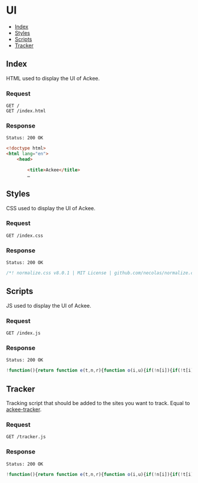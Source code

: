 # UI

- [Index](#index)
- [Styles](#styles)
- [Scripts](#scripts)
- [Tracker](#tracker)

## Index

HTML used to display the UI of Ackee.

### Request

```
GET /
GET /index.html
```

### Response

```
Status: 200 OK
```

```html
<!doctype html>
<html lang="en">
	<head>

		<title>Ackee</title>
		…
```

## Styles

CSS used to display the UI of Ackee.

### Request

```
GET /index.css
```

### Response

```
Status: 200 OK
```

```css
/*! normalize.css v8.0.1 | MIT License | github.com/necolas/normalize.css */html{line-height:1.15;…
```

## Scripts

JS used to display the UI of Ackee.

### Request

```
GET /index.js
```

### Response

```
Status: 200 OK
```

```js
!function(){return function e(t,n,r){function o(i,u){if(!n[i]){if(!t[i]){var l…
```

## Tracker

Tracking script that should be added to the sites you want to track. Equal to [ackee-tracker](https://github.com/electerious/ackee-tracker).

### Request

```
GET /tracker.js
```

### Response

```
Status: 200 OK
```

```js
!function(){return function e(t,n,r){function o(i,u){if(!n[i]){if(!t[i]){var l…
```